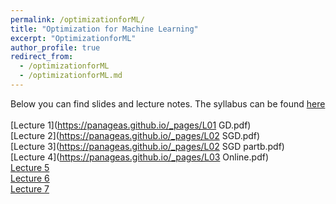 ```yaml
---
permalink: /optimizationforML/
title: "Optimization for Machine Learning"
excerpt: "OptimizationforML"
author_profile: true
redirect_from: 
  - /optimizationforML
  - /optimizationforML.md
---
```

Below you can find slides and lecture notes. The syllabus can be found [here](https://panageas.github.io/files/syllabus.pdf) <br/>
<br/>
[Lecture 1](https://panageas.github.io/_pages/L01 GD.pdf) <br/>
[Lecture 2](https://panageas.github.io/_pages/L02 SGD.pdf) <br/>
[Lecture 3](https://panageas.github.io/_pages/L02 SGD partb.pdf) <br/>
[Lecture 4](https://panageas.github.io/_pages/L03 Online.pdf) <br/>
[Lecture 5](https://panageas.github.io/_pages/slides_week4(partb).pdf) <br/>
[Lecture 6](https://panageas.github.io/_pages/slides_week5.pdf) <br/>
[Lecture 7](https://panageas.github.io/_pages/slides_week6.pdf) <br/>
<br/>
